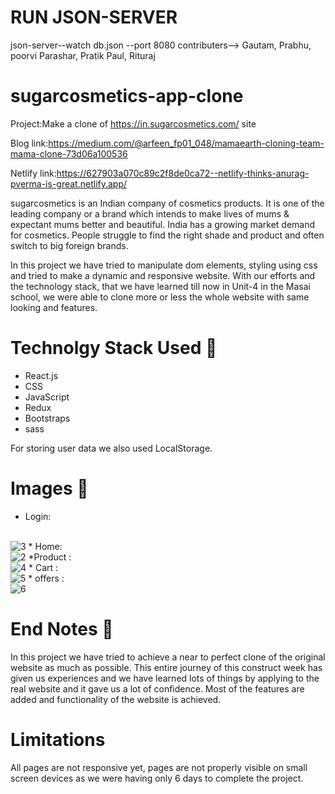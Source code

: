 
# RUN JSON-SERVER
json-server--watch db.json --port 8080
contributers--> Gautam, Prabhu, poorvi Parashar, Pratik Paul, Rituraj
# sugarcosmetics-app-clone

Project:Make a clone of https://in.sugarcosmetics.com/ site

Blog link:https://medium.com/@arfeen_fp01_048/mamaearth-cloning-team-mama-clone-73d06a100536

Netlify link:https://627903a070c89c2f8de0ca72--netlify-thinks-anurag-pverma-is-great.netlify.app/

sugarcosmetics is an Indian company of cosmetics products. It is one of the leading company or a brand which intends to make lives of mums & expectant mums better and beautiful. India has a growing market demand for cosmetics. People struggle to find the right shade and product and often switch to big foreign brands.

In this project we have tried to manipulate dom elements, styling using css and tried to make a dynamic and responsive website. With our efforts and the technology stack, that we have learned till now in Unit-4 in the Masai school, we were able to clone more or less the whole website with same looking and features.

# Technolgy Stack Used 🌟
* React.js
* CSS
* JavaScript
* Redux
* Bootstraps
* sass

For storing user data we also used LocalStorage.

# Images 🌟
* Login:
<br/>
<img src="https://i.ibb.co/nwRZCTz/3.png" alt="3"/>
* Home:
<br/>
<img src="https://i.ibb.co/N3LwjG8/2.png" alt="2" />
*Product :
<br/>
<img src="https://i.ibb.co/Cz07qQy/4.png" alt="4" />
* Cart :
<br/>
<img src="https://i.ibb.co/P6s2g5W/5.png" alt="5" />
* offers :
<br/>
<img src="https://i.ibb.co/vcrY3C2/6.png" alt="6" />

# End Notes  📑
In this project we have tried to achieve a near to perfect clone of the original website as much as possible. This entire journey of this construct week has given us experiences and we have learned lots of things by applying to the real website and it gave us a lot of confidence. Most of the features are added and functionality of the website is achieved.

# Limitations 

All pages are not responsive yet, pages are not properly visible on small screen devices as we were having only 6 days to complete the project.

